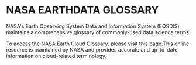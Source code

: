 # NASA EARTHDATA GLOSSARY

NASA's Earth Observing System Data and Information System (EOSDIS) maintains a comprehensive glossary of commonly-used data science terms. 

To access the NASA Earth Cloud Glossary, please visit this [page](https://www.earthdata.nasa.gov/learn/earth-observation-data-basics/glossary).This online resource is maintained by NASA and provides accurate and up-to-date information on cloud-related terminology.